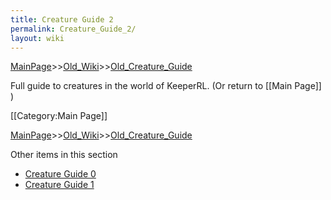 ```yaml
---
title: Creature Guide 2
permalink: Creature_Guide_2/
layout: wiki
---
```


[MainPage](/keeperrl_wiki/ "wikilink")>>[Old_Wiki](/keeperrl_wiki/Old_Wiki "wikilink")>>[Old_Creature_Guide](/keeperrl_wiki/Old_Creature_Guide "wikilink")

Full guide to creatures in the world of KeeperRL. (Or return to [[Main Page]] )

[[Category:Main Page]]

[MainPage](/keeperrl_wiki/ "wikilink")>>[Old_Wiki](/keeperrl_wiki/Old_Wiki "wikilink")>>[Old_Creature_Guide](/keeperrl_wiki/Old_Creature_Guide "wikilink")

Other items in this section
-    [Creature Guide 0](/keeperrl_wiki/Creature_Guide_0 "wikilink")
-    [Creature Guide 1](/keeperrl_wiki/Creature_Guide_1 "wikilink")
